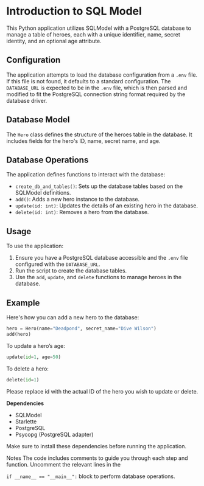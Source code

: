 # Introduction to SQL Model

This Python application utilizes SQLModel with a PostgreSQL database to manage a table of heroes, each with a unique identifier, name, secret identity, and an optional age attribute.

## Configuration

The application attempts to load the database configuration from a `.env` file. If this file is not found, it defaults to a standard configuration. The `DATABASE_URL` is expected to be in the `.env` file, which is then parsed and modified to fit the PostgreSQL connection string format required by the database driver.

## Database Model

The `Hero` class defines the structure of the heroes table in the database. It includes fields for the hero's ID, name, secret name, and age.

## Database Operations

The application defines functions to interact with the database:
- `create_db_and_tables()`: Sets up the database tables based on the SQLModel definitions.
- `add()`: Adds a new hero instance to the database.
- `update(id: int)`: Updates the details of an existing hero in the database.
- `delete(id: int)`: Removes a hero from the database.

## Usage

To use the application:
1. Ensure you have a PostgreSQL database accessible and the `.env` file configured with the `DATABASE_URL`.
2. Run the script to create the database tables.
3. Use the `add`, `update`, and `delete` functions to manage heroes in the database.


## Example

Here's how you can add a new hero to the database:

```python
hero = Hero(name="Deadpond", secret_name="Dive Wilson")
add(hero)
```


To update a hero’s age:
```python
update(id=1, age=50)
```

To delete a hero:
```python
delete(id=1)
```


Please replace id with the actual ID of the hero you wish to update or delete.

**Dependencies**
-   SQLModel
-   Starlette
-   PostgreSQL
-   Psycopg (PostgreSQL adapter)

Make sure to install these dependencies before running the application.

Notes
The code includes comments to guide you through each step and function.
Uncomment the relevant lines in the 

`if __name__ == "__main__":`  block to perform database operations.

